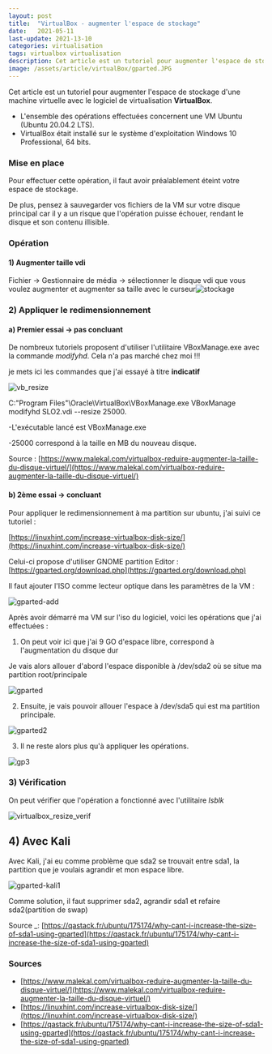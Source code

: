 ```yaml
---
layout: post
title:  "VirtualBox - augmenter l'espace de stockage"
date:   2021-05-11
last-update: 2021-13-10
categories: virtualisation
tags: virtualbox virtualisation
description: Cet article est un tutoriel pour augmenter l'espace de stockage d'une machine virtuelle avec le logiciel de virtualisation VirtualBox. 
image: /assets/article/virtualBox/gparted.JPG
---
```


Cet article est un tutoriel pour augmenter l'espace de stockage d'une machine virtuelle avec le logiciel de virtualisation **VirtualBox**. 

- L'ensemble des opérations effectuées concernent une VM Ubuntu (Ubuntu 20.04.2 LTS).  
- VirtualBox était installé sur le système d'exploitation Windows 10 Professional, 64 bits.

### Mise en place

Pour  effectuer cette opération, il faut avoir préalablement éteint votre espace de stockage.

De plus, pensez à sauvegarder vos fichiers de la VM sur votre disque principal car il y a un risque que l'opération puisse échouer, rendant le disque et son contenu illisible.

### Opération

#### 1) Augmenter taille vdi

 Fichier -> Gestionnaire de média -> sélectionner le disque vdi que vous voulez augmenter et augmenter sa taille avec le curseur![stockage]({{site.url_complet}}/assets/article/virtualBox/gparted_stockage.png)



### 2) Appliquer le redimensionnement 

#### a) Premier essai -> pas concluant

De nombreux tutoriels proposent d'utiliser l'utilitaire VBoxManage.exe avec la commande *modifyhd*. Cela n'a pas marché chez moi !!!

je mets ici les commandes que j'ai essayé à titre **indicatif**

![vb_resize]({{site.url_complet}}/assets/article/virtualBox/virtualbox_resize.JPG)

C:\"Program Files"\Oracle\VirtualBox\VBoxManage.exe VBoxManage modifyhd SLO2.vdi --resize 25000.

-L'exécutable lancé est VBoxManage.exe

-25000 correspond à la taille en MB du nouveau disque.

Source : [https://www.malekal.com/virtualbox-reduire-augmenter-la-taille-du-disque-virtuel/](https://www.malekal.com/virtualbox-reduire-augmenter-la-taille-du-disque-virtuel/)



#### b) 2ème essai -> concluant

 Pour appliquer le redimensionnement à ma partition sur ubuntu, j'ai suivi ce tutoriel :

[https://linuxhint.com/increase-virtualbox-disk-size/](https://linuxhint.com/increase-virtualbox-disk-size/)

Celui-ci propose d'utiliser GNOME partition Editor : [https://gparted.org/download.php](https://gparted.org/download.php)

Il faut ajouter l'ISO comme lecteur optique dans les paramètres de la VM :

![gparted-add]({{site.url_complet}}/assets/article/virtualBox/gparted-add.PNG)

Après avoir démarré ma VM sur l'iso du logiciel, voici les opérations que j'ai effectuées :



1) On peut voir ici que j'ai 9 GO d'espace libre, correspond à l'augmentation du disque dur

Je vais alors allouer d'abord l'espace disponible à /dev/sda2 où se situe ma partition root/principale

![gparted]({{site.url_complet}}/assets/article/virtualBox/gparted.JPG)





2) Ensuite, je vais pouvoir allouer l'espace à /dev/sda5 qui est ma partition principale.

![gparted2]({{site.url_complet}}/assets/article/virtualBox/gparted2.JPG)





3) Il ne reste alors plus qu'à appliquer les opérations.

![gp3]({{site.url_complet}}/assets/article/virtualBox/gparted0.JPG)



### 3) Vérification

On peut vérifier que l'opération a fonctionné avec l'utilitaire *lsblk*

![virtualbox_resize_verif]({{site.url_complet}}/assets/article/virtualBox/virtualbox_resize_verif.JPG) 



## 4) Avec Kali

Avec Kali, j'ai eu comme problème que sda2 se trouvait entre sda1, la partition que je voulais agrandir et mon espace libre.

![gparted-kali1]({{site.url_complet}}/assets/article/virtualBox/gparted-kali1.PNG)

Comme solution, il faut supprimer sda2, agrandir sda1 et refaire sda2(partition de swap)

Source _: [https://qastack.fr/ubuntu/175174/why-cant-i-increase-the-size-of-sda1-using-gparted](https://qastack.fr/ubuntu/175174/why-cant-i-increase-the-size-of-sda1-using-gparted)

### Sources

- [https://www.malekal.com/virtualbox-reduire-augmenter-la-taille-du-disque-virtuel/](https://www.malekal.com/virtualbox-reduire-augmenter-la-taille-du-disque-virtuel/)
- [https://linuxhint.com/increase-virtualbox-disk-size/](https://linuxhint.com/increase-virtualbox-disk-size/)
- [https://qastack.fr/ubuntu/175174/why-cant-i-increase-the-size-of-sda1-using-gparted](https://qastack.fr/ubuntu/175174/why-cant-i-increase-the-size-of-sda1-using-gparted)






